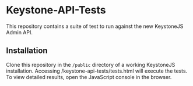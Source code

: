# Keystone-API-Tests

This repository contains a suite of test to run against the new KeystoneJS Admin API. 

## Installation
Clone this repository in the `/public` directory of a working KeystoneJS installation. Accessing /keystone-api-tests/tests.html will execute the tests. To view detailed results, open the JavaScript console in the browser.